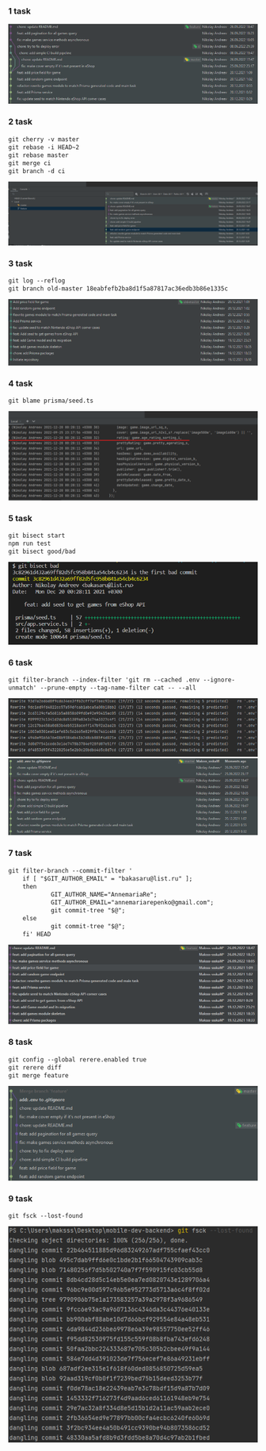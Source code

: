 ### 1 task
![img.png](img/1.png)

### 2 task
```
git cherry -v master 
git rebase -i HEAD~2
git rebase master
git merge ci
git branch -d ci
```
![img.png](img/2.png)

### 3 task
```
git log --reflog
git branch old-master 18eabfefb2ba8d1f5a87817ac36edb3b86e1335c
```
![img.png](img/3.png)

### 4 task
```
git blame prisma/seed.ts
```
![img.png](img/4.png)

### 5 task
```
git bisect start
npm run test
git bisect good/bad
```
![img.png](img/5.png)

### 6 task
```
git filter-branch --index-filter 'git rm --cached .env --ignore-unmatch' --prune-empty --tag-name-filter cat -- --all
```
![img.png](img/6_1.png)
![img.png](img/6_2.png)

### 7 task
```
git filter-branch --commit-filter '
    if [ "$GIT_AUTHOR_EMAIL" = "bakasaru@list.ru" ];
    then
            GIT_AUTHOR_NAME="AnnemariaRe";
            GIT_AUTHOR_EMAIL="annemariarepenko@gmail.com";
            git commit-tree "$@";
    else
            git commit-tree "$@";
    fi' HEAD
```
![img.png](img/7.png)

### 8 task
```
git config --global rerere.enabled true
git rerere diff
git merge feature
```
![img.png](img/8.png)

### 9 task
```
git fsck --lost-found
```
![img.png](img/9.png)